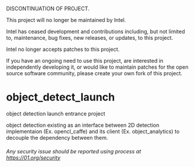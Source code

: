DISCONTINUATION OF PROJECT.

This project will no longer be maintained by Intel.

Intel has ceased development and contributions including, but not limited to, maintenance, bug fixes, new releases, or updates, to this project. 

Intel no longer accepts patches to this project.

If you have an ongoing need to use this project, are interested in independently developing it, or would like to maintain patches for the open source software community, please create your own fork of this project. 
# object_detect_launch
object detection launch entrance project

object detection existing as an interface between 2D detection implementaion (Ex. opencl_caffe) and its client
(Ex. object_analytics) to decouple the dependency between them.

###### *Any security issue should be reported using process at https://01.org/security*
